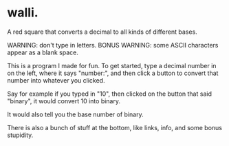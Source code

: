# walli.
A red square that converts a decimal to all kinds of different bases.

WARNING: don't type in letters.
BONUS WARNING: some ASCII characters appear as a blank space.

This is a program I made for fun. To get started, type a decimal number in on the left, 
where it says "number:", and then click a button to convert that number into whatever you clicked.

Say for example if you typed in "10", then clicked on the button that said "binary", it would convert 10 into
binary.

It would also tell you the base number of binary.

There is also a bunch of stuff at the bottom, like links, info, and some bonus stupidity.
